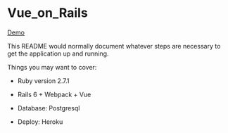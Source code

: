 # Vue_on_Rails

[Demo](https://obscure-cliffs-45329.herokuapp.com/ "Demo")

This README would normally document whatever steps are necessary to get the
application up and running.

Things you may want to cover:

* Ruby version 2.7.1

* Rails 6 + Webpack + Vue

* Database: Postgresql

* Deploy: Heroku
